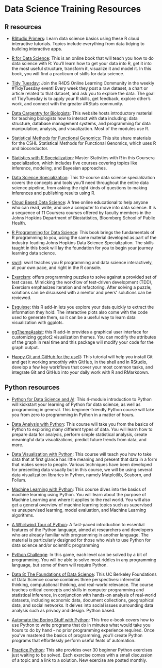# Data Science Training Resources

## R resources

* [RStudio Primers](https://rstudio.cloud/learn/primers): Learn data science basics using these R cloud interactive tutorials.  Topics include everything from data tidying to building interactive apps.
	
* [R for Data Science](https://r4ds.had.co.nz/): This is an online book that will teach you how to do data science with R: You’ll learn how to get your data into R, get it into the most useful structure, transform it, visualize it and model it. In this book, you will find a practicum of skills for data science.

* [Tidy Tuesday](https://github.com/rfordatascience/tidytuesday): Join the R4DS Online Learning Community in the weekly #TidyTuesday event! Every week they post a raw dataset, a chart or article related to that dataset, and ask you to explore the data. The goal of TidyTuesday is to apply your R skills, get feedback, explore other’s work, and connect with the greater #RStats community.

* [Data Carpentry for Biologists](https://datacarpentry.org/semester-biology/nav/getting-started/): This website hosts introductory material for teaching biologists how to interact with data including: data structure, database management systems, and programming for data manipulation, analysis, and visualization. Most of the modules use R.

* [Statistical Methods for Functional Genomics](https://seandavi.github.io/ITR/): This site share materials for the CSHL Statistical Methods for Functional Genomics, which uses R and bioconductor.

* [Statistics with R Specialization](https://www.coursera.org/specializations/statistics): Master Statistics with R in this Coursera specialization, which includes five courses covering topics like inference, modeling, and Bayesian approaches.

* [Data Science Specialization](https://www.coursera.org/specializations/jhu-data-science): This 10-course data science specialization covers the concepts and tools you'll need throughout the entire data science pipeline, from asking the right kinds of questions to making inferences and publishing results using R.

* [Cloud Based Data Science](https://leanpub.com/universities/set/jhu/cloud-based-data-science): A free online educational to help anyone who can read, write, and use a computer to move into data science. It is a sequence of 11 Coursera courses offered by faculty members in the Johns Hopkins Department of Biostatistics, Bloomberg School of Public Health.
	
* [R Programming for Data Science](https://leanpub.com/rprogramming): This book brings the fundamentals of R programming to you, using the same material developed as part of the industry-leading Johns Hopkins Data Science Specialization. The skills taught in this book will lay the foundation for you to begin your journey learning data science.

* [swirl](https://swirlstats.com/): swirl teaches you R programming and data science interactively, at your own pace, and right in the R console.

* [Exercism](https://exercism.io/tracks/r/): offers programming puzzles to solve against a provided set of test cases. Mimicking the workflow of test-driven development (TDD), Exercism emphasizes iteration and refactoring. After solving a puzzle, solutions can be discussed with a mentor and peers' solutions can be reviewed.

* [Esquisse](https://dreamrs.github.io/esquisse/index.html):  this R add-in lets you explore your data quickly to extract the information they hold.  The interactive plots also come with the code used to generate them, so it can be a useful way to learn data visualization with ggplots.

* [ggThemeAssist](https://github.com/calligross/ggthemeassist): this R add-in provides a graphical user interface for customizing ggplot2 visualization themes. You can modify the attributes of the graph in real time and this package will modify your code for the graph output.

* [Happy Git and GitHub for the useR](https://happygitwithr.com/): This tutorial will help you install Git and get it working smoothly with GitHub, in the shell and in RStudio, develop a few key workflows that cover your most common tasks, and integrate Git and GitHub into your daily work with R and RMarkdown.


## Python resources
 
* [Python for Data Science and AI](https://www.coursera.org/learn/python-for-applied-data-science-ai): This 4-module introduction to Python will kickstart your learning of Python for data science, as well as programming in general. This beginner-friendly Python course will take you from zero to programming in Python in a matter of hours.

* [Data Analysis with Python](https://www.coursera.org/learn/data-analysis-with-python): This course will take you from the basics of Python to exploring many different types of data. You will learn how to prepare data for analysis, perform simple statistical analysis, create meaningful data visualizations, predict future trends from data, and more.

* [Data Visualization with Python](https://www.coursera.org/learn/python-for-data-visualization): This course will teach you how to take data that at first glance has little meaning and present that data in a form that makes sense to people. Various techniques have been developed for presenting data visually but in this course, we will be using several data visualization libraries in Python, namely Matplotlib, Seaborn, and Folium.
 
* [Machine Learning with Python](https://www.coursera.org/learn/machine-learning-with-python): This course dives into the basics of machine learning using Python. You will learn about the purpose of Machine Learning and where it applies to the real world.  You will also get a general overview of machine learning topics such as supervised vs unsupervised learning, model evaluation, and Machine Learning algorithms.
 
* [A Whirlwind Tour of Python](https://jakevdp.github.io/WhirlwindTourOfPython/): A fast-paced introduction to essential features of the Python language, aimed at researchers and developers who are already familiar with programming in another language. The material is particularly designed for those who wish to use Python for data science and/or scientific programming
 
* [Python Challenge](http://www.pythonchallenge.com/index.php): In this game, each level can be solved by a bit of programming. You will be able to solve most riddles in any programming language, but some of them will require Python.
 
* [Data 8: The Foundations of Data Science](http://data8.org/): This UC Berkeley Foundations of Data Science course combines three perspectives: inferential thinking, computational thinking, and real-world relevance. The course teaches critical concepts and skills in computer programming and statistical inference, in conjunction with hands-on analysis of real-world datasets, including economic data, document collections, geographical data, and social networks. It delves into social issues surrounding data analysis such as privacy and design. Python based.
 
* [Automate the Boring Stuff with Python](https://automatetheboringstuff.com/): This free e-book covers how to use Python to write programs that do in minutes what would take you hours to do by hand - no prior programming experience required. Once you've mastered the basics of programming, you'll create Python programs that effortlessly perform useful feats of automation.
 
* [Practice Python](http://www.practicepython.org/): This site provides over 30 beginner Python exercises just waiting to be solved. Each exercise comes with a small discussion of a topic and a link to a solution. New exercise are posted monthly.

